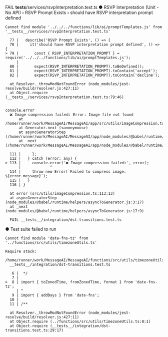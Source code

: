 FAIL __tests__/services/rsvpInterpretation.test.ts
  ● RSVP Interpretation (Unit - No API) › RSVP Prompt Exists › should have RSVP interpretation prompt defined

    Cannot find module '../../../functions/lib/ai/promptTemplates.js' from '__tests__/services/rsvpInterpretation.test.ts'

      77 |   describe('RSVP Prompt Exists', () => {
      78 |     it('should have RSVP interpretation prompt defined', () => {
    > 79 |       const { RSVP_INTERPRETATION_PROMPT } = require('../../../functions/lib/ai/promptTemplates.js');
         |                                              ^
      80 |       expect(RSVP_INTERPRETATION_PROMPT).toBeDefined();
      81 |       expect(RSVP_INTERPRETATION_PROMPT).toContain('accept');
      82 |       expect(RSVP_INTERPRETATION_PROMPT).toContain('decline');

      at Resolver._throwModNotFoundError (node_modules/jest-resolve/build/resolver.js:427:11)
      at Object.require (__tests__/services/rsvpInterpretation.test.ts:79:46)


    console.error
      ❌ Image compression failed: Error: Image file not found
          at /home/runner/work/MessageAI/MessageAI/app/src/utils/imageCompression.ts:43:13
          at Generator.next (<anonymous>)
          at asyncGeneratorStep (/home/runner/work/MessageAI/MessageAI/app/node_modules/@babel/runtime/helpers/asyncToGenerator.js:3:17)
          at _next (/home/runner/work/MessageAI/MessageAI/app/node_modules/@babel/runtime/helpers/asyncToGenerator.js:17:9)

      111 |     };
      112 |   } catch (error: any) {
    > 113 |     console.error('❌ Image compression failed:', error);
          |             ^
      114 |     throw new Error(`Failed to compress image: ${error.message}`);
      115 |   }
      116 | }

      at error (src/utils/imageCompression.ts:113:13)
      at asyncGeneratorStep (node_modules/@babel/runtime/helpers/asyncToGenerator.js:3:17)
      at _next (node_modules/@babel/runtime/helpers/asyncToGenerator.js:17:9)

      FAIL __tests__/integration/dst-transitions.test.ts
  ● Test suite failed to run

    Cannot find module 'date-fns-tz' from '../functions/src/utils/timezoneUtils.ts'

    Require stack:
      /home/runner/work/MessageAI/MessageAI/functions/src/utils/timezoneUtils.ts
      __tests__/integration/dst-transitions.test.ts

       6 |  */
       7 |
    >  8 | import { toZonedTime, fromZonedTime, format } from 'date-fns-tz';
         | ^
       9 | import { addDays } from 'date-fns';
      10 |
      11 | /**

      at Resolver._throwModNotFoundError (node_modules/jest-resolve/build/resolver.js:427:11)
      at Object.require (../functions/src/utils/timezoneUtils.ts:8:1)
      at Object.require (__tests__/integration/dst-transitions.test.ts:29:17)
